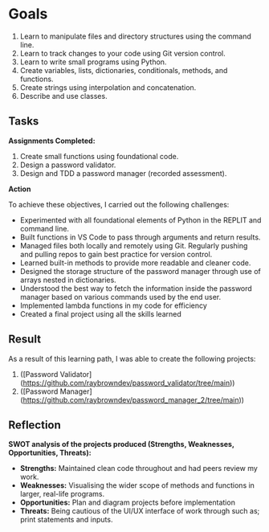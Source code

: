 # Goals

1. Learn to manipulate files and directory structures using the command line.
2. Learn to track changes to your code using Git version control.
3. Learn to write small programs using Python.
4. Create variables, lists, dictionaries, conditionals, methods, and functions.
5. Create strings using interpolation and concatenation.
7. Describe and use classes.

## Tasks

**Assignments Completed:**

1. Create small functions using foundational code.
2. Design a password validator.
3. Design and TDD a password manager (recorded assessment).

**Action**

To achieve these objectives, I carried out the following challenges:

- Experimented with all foundational elements of Python in the REPLIT and command line.
- Built functions in VS Code to pass through arguments and return results.
- Managed files both locally and remotely using Git. Regularly pushing and pulling repos to gain best practice for version control.
- Learned built-in methods to provide more readable and cleaner code.
- Designed the storage structure of the password manager through use of arrays nested in dictionaries.
- Understood the best way to fetch the information inside the password manager based on various commands used by the end user.
- Implemented lambda functions in my code for efficiency
- Created a final project using all the skills learned

## Result

As a result of this learning path, I was able to create the following projects:

1. ([Password Validator] (https://github.com/raybrowndev/password_validator/tree/main))
2. ([Password Manager] (https://github.com/raybrowndev/password_manager_2/tree/main))

## Reflection

**SWOT analysis of the projects produced (Strengths, Weaknesses, Opportunities, Threats):**

- **Strengths:** Maintained clean code throughout and had peers review my work.
- **Weaknesses:** Visualising the wider scope of methods and functions in larger, real-life programs.
- **Opportunities:** Plan and diagram projects before implementation
- **Threats:** Being cautious of the UI/UX interface of work through such as; print statements and inputs.
